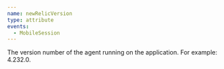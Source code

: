```yaml
---
name: newRelicVersion
type: attribute
events:
  - MobileSession
---
```


The version number of the agent running on the application. For example: 4.232.0.